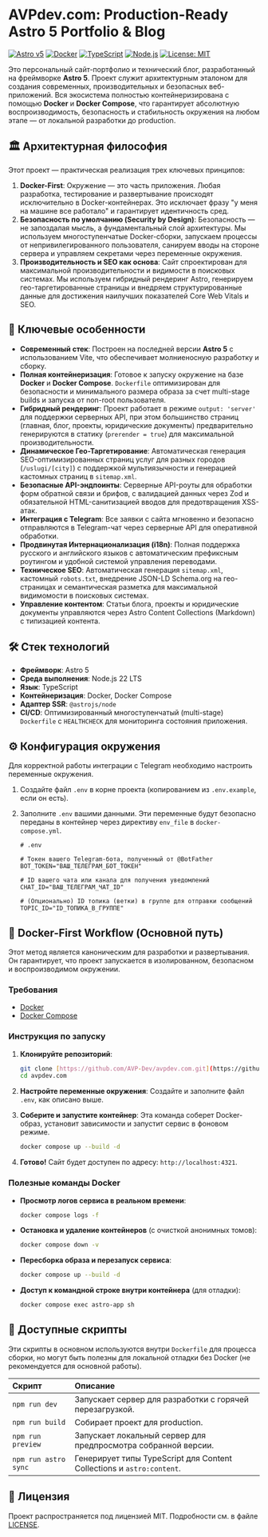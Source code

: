 # AVPdev.com: Production-Ready Astro 5 Portfolio & Blog

[![Astro v5](https://img.shields.io/badge/Astro-v5-FF5D01?logo=astro)](https://astro.build)
[![Docker](https://img.shields.io/badge/Docker-2496ED?logo=docker&logoColor=white)](https://www.docker.com/)
[![TypeScript](https://img.shields.io/badge/TypeScript-3178C6?logo=typescript&logoColor=white)](https://www.typescriptlang.org/)
[![Node.js](https://img.shields.io/badge/Node.js-22.x-339933?logo=nodedotjs&logoColor=white)](https://nodejs.org/)
[![License: MIT](https://img.shields.io/badge/License-MIT-yellow.svg)](https://opensource.org/licenses/MIT)

Это персональный сайт-портфолио и технический блог, разработанный на фреймворке **Astro 5**. Проект служит архитектурным эталоном для создания современных, производительных и безопасных веб-приложений. Вся экосистема полностью контейнеризирована с помощью **Docker** и **Docker Compose**, что гарантирует абсолютную воспроизводимость, безопасность и стабильность окружения на любом этапе — от локальной разработки до production.

## 🏛️ Архитектурная философия

Этот проект — практическая реализация трех ключевых принципов:

1.  **Docker-First**: Окружение — это часть приложения. Любая разработка, тестирование и развертывание происходят исключительно в Docker-контейнерах. Это исключает фразу "у меня на машине все работало" и гарантирует идентичность сред.
2.  **Безопасность по умолчанию (Security by Design)**: Безопасность — не запоздалая мысль, а фундаментальный слой архитектуры. Мы используем многоступенчатые Docker-сборки, запускаем процессы от непривилегированного пользователя, санируем вводы на стороне сервера и управляем секретами через переменные окружения.
3.  **Производительность и SEO как основа**: Сайт спроектирован для максимальной производительности и видимости в поисковых системах. Мы используем гибридный рендеринг Astro, генерируем гео-таргетированные страницы и внедряем структурированные данные для достижения наилучших показателей Core Web Vitals и SEO.

## 🚀 Ключевые особенности

-   **Современный стек**: Построен на последней версии **Astro 5** с использованием Vite, что обеспечивает молниеносную разработку и сборку.
-   **Полная контейнеризация**: Готовое к запуску окружение на базе **Docker** и **Docker Compose**. `Dockerfile` оптимизирован для безопасности и минимального размера образа за счет multi-stage builds и запуска от non-root пользователя.
-   **Гибридный рендеринг**: Проект работает в режиме `output: 'server'` для поддержки серверных API, при этом большинство страниц (главная, блог, проекты, юридические документы) предварительно генерируются в статику (`prerender = true`) для максимальной производительности.
-   **Динамическое Гео-Таргетирование**: Автоматическая генерация SEO-оптимизированных страниц услуг для разных городов (`/uslugi/[city]`) с поддержкой мультиязычности и генерацией кастомных страниц в `sitemap.xml`.
-   **Безопасные API-эндпоинты**: Серверные API-роуты для обработки форм обратной связи и брифов, с валидацией данных через Zod и обязательной HTML-санитизацией вводов для предотвращения XSS-атак.
-   **Интеграция с Telegram**: Все заявки с сайта мгновенно и безопасно отправляются в Telegram-чат через серверные API для оперативной обработки.
-   **Продвинутая Интернационализация (i18n)**: Полная поддержка русского и английского языков с автоматическим префиксным роутингом и удобной системой управления переводами.
-   **Техническое SEO**: Автоматическая генерация `sitemap.xml`, кастомный `robots.txt`, внедрение JSON-LD Schema.org на гео-страницах и семантическая разметка для максимальной видимомости в поисковых системах.
-   **Управление контентом**: Статьи блога, проекты и юридические документы управляются через Astro Content Collections (Markdown) с типизацией контента.

## 🛠️ Стек технологий

-   **Фреймворк**: Astro 5
-   **Среда выполнения**: Node.js 22 LTS
-   **Язык**: TypeScript
-   **Контейнеризация**: Docker, Docker Compose
-   **Адаптер SSR**: `@astrojs/node`
-   **CI/CD**: Оптимизированный многоступенчатый (multi-stage) `Dockerfile` с `HEALTHCHECK` для мониторинга состояния приложения.

## ⚙️ Конфигурация окружения

Для корректной работы интеграции с Telegram необходимо настроить переменные окружения.

1.  Создайте файл `.env` в корне проекта (копированием из `.env.example`, если он есть).
2.  Заполните `.env` вашими данными. Эти переменные будут безопасно переданы в контейнер через директиву `env_file` в `docker-compose.yml`.

    ```env
    # .env

    # Токен вашего Telegram-бота, полученный от @BotFather
    BOT_TOKEN="ВАШ_ТЕЛЕГРАМ_БОТ_ТОКЕН"

    # ID вашего чата или канала для получения уведомлений
    CHAT_ID="ВАШ_ТЕЛЕГРАМ_ЧАТ_ID"

    # (Опционально) ID топика (ветки) в группе для отправки сообщений
    TOPIC_ID="ID_ТОПИКА_В_ГРУППЕ"
    ```

## 🐳 Docker-First Workflow (Основной путь)

Этот метод является каноническим для разработки и развертывания. Он гарантирует, что проект запускается в изолированном, безопасном и воспроизводимом окружении.

### Требования

-   [Docker](https://www.docker.com/get-started)
-   [Docker Compose](https://docs.docker.com/compose/install/)

### Инструкция по запуску

1.  **Клонируйте репозиторий**:
    ```bash
    git clone [https://github.com/AVP-Dev/avpdev.com.git](https://github.com/AVP-Dev/avpdev.com.git)
    cd avpdev.com
    ```
2.  **Настройте переменные окружения**: Создайте и заполните файл `.env`, как описано выше.

3.  **Соберите и запустите контейнер**:
    Эта команда соберет Docker-образ, установит зависимости и запустит сервис в фоновом режиме.
    ```bash
    docker compose up --build -d
    ```
4.  **Готово!** Сайт будет доступен по адресу: `http://localhost:4321`.

### Полезные команды Docker

-   **Просмотр логов сервиса в реальном времени**:
    ```bash
    docker compose logs -f
    ```
-   **Остановка и удаление контейнеров** (с очисткой анонимных томов):
    ```bash
    docker compose down -v
    ```
-   **Пересборка образа и перезапуск сервиса**:
    ```bash
    docker compose up --build -d
    ```
-   **Доступ к командной строке внутри контейнера** (для отладки):
    ```bash
    docker compose exec astro-app sh
    ```

## 📜 Доступные скрипты

Эти скрипты в основном используются внутри `Dockerfile` для процесса сборки, но могут быть полезны для локальной отладки без Docker (не рекомендуется для основной работы).

| Скрипт               | Описание                                                     |
| :------------------- | :----------------------------------------------------------- |
| `npm run dev`        | Запускает сервер для разработки с горячей перезагрузкой.      |
| `npm run build`      | Собирает проект для production.                              |
| `npm run preview`    | Запускает локальный сервер для предпросмотра собранной версии. |
| `npm run astro sync` | Генерирует типы TypeScript для Content Collections и `astro:content`.    |

## 📄 Лицензия

Проект распространяется под лицензией MIT. Подробности см. в файле [LICENSE](LICENSE).